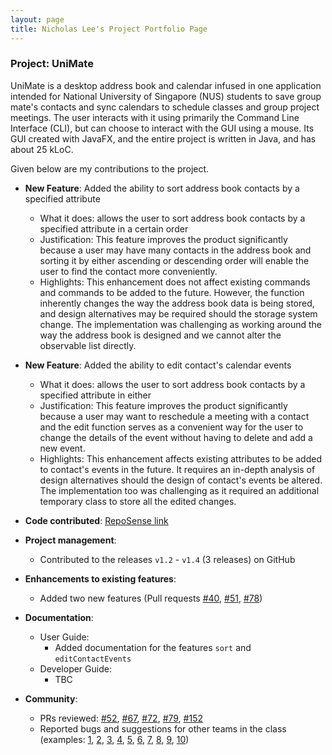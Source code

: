 ```yaml
---
layout: page
title: Nicholas Lee's Project Portfolio Page
---
```


### Project: UniMate

UniMate is a desktop address book and calendar infused in one application intended for National University of Singapore (NUS) students to save group mate's contacts and sync calendars to schedule classes and group project meetings. The user interacts with it using primarily the Command Line Interface (CLI), but can choose to interact with the GUI using a mouse. Its GUI created with JavaFX, and the entire project is written in Java, and has about 25 kLoC.

Given below are my contributions to the project.

- **New Feature**: Added the ability to sort address book contacts by a specified attribute

  - What it does: allows the user to sort address book contacts by a specified attribute in a certain order
  - Justification: This feature improves the product significantly because a user may have many contacts in the address book and sorting it by either ascending or descending order will enable the user to find the contact more conveniently.
  - Highlights: This enhancement does not affect existing commands and commands to be added to the future. However, the function inherently changes the way the address book data is being stored, and design alternatives may be required should the storage system change. The implementation was challenging as working around the way the address book is designed and we cannot alter the observable list directly.

- **New Feature**: Added the ability to edit contact's calendar events

  - What it does: allows the user to sort address book contacts by a specified attribute in either
  - Justification: This feature improves the product significantly because a user may want to reschedule a meeting with a contact and the edit function serves as a convenient way for the user to change the details of the event without having to delete and add a new event.
  - Highlights: This enhancement affects existing attributes to be added to contact's events in the future. It requires an in-depth analysis of design alternatives should the design of contact's events be altered. The implementation too was challenging as it required an additional temporary class to store all the edited changes.

- **Code contributed**: [RepoSense link](https://nus-cs2103-ay2324s1.github.io/tp-dashboard/?search=nicrandomlee&sort=groupTitle&sortWithin=title&timeframe=commit&mergegroup=&groupSelect=groupByRepos&breakdown=true&checkedFileTypes=docs~functional-code~test-code&since=2023-09-22)

- **Project management**:

  - Contributed to the releases `v1.2` - `v1.4` (3 releases) on GitHub

- **Enhancements to existing features**:

  - Added two new features (Pull requests [\#40](https://github.com/AY2324S1-CS2103-F13-4/tp/pull/40), [\#51](https://github.com/AY2324S1-CS2103-F13-4/tp/pull/51), [\#78](https://github.com/AY2324S1-CS2103-F13-4/tp/pull/78))

- **Documentation**:

  - User Guide:
    - Added documentation for the features `sort` and `editContactEvents`
  - Developer Guide:
    - TBC

- **Community**:

  - PRs reviewed: [\#52](https://github.com/AY2324S1-CS2103-F13-4/tp/pull/52), [\#67](https://github.com/AY2324S1-CS2103-F13-4/tp/pull/67), [\#72](https://github.com/AY2324S1-CS2103-F13-4/tp/pull/72), [\#79](https://github.com/AY2324S1-CS2103-F13-4/tp/pull/79), [\#152](https://github.com/AY2324S1-CS2103-F13-4/tp/pull/152)
  - Reported bugs and suggestions for other teams in the class (examples: [1](https://github.com/nicrandomlee/ped/issues/1), [2](https://github.com/nicrandomlee/ped/issues/2), [3](https://github.com/nicrandomlee/ped/issues/3), [4](https://github.com/nicrandomlee/ped/issues/4), [5](https://github.com/nicrandomlee/ped/issues/5), [6](https://github.com/nicrandomlee/ped/issues/6), [7](https://github.com/nicrandomlee/ped/issues/7), [8](https://github.com/nicrandomlee/ped/issues/8), [9](https://github.com/nicrandomlee/ped/issues/9), [10](https://github.com/nicrandomlee/ped/issues/10))

